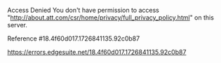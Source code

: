 Access Denied
You don't have permission to access "http://about.att.com/csr/home/privacy/full_privacy_policy.html" on this server.

Reference #18.4f60d017.1726841135.92c0b87

https://errors.edgesuite.net/18.4f60d017.1726841135.92c0b87